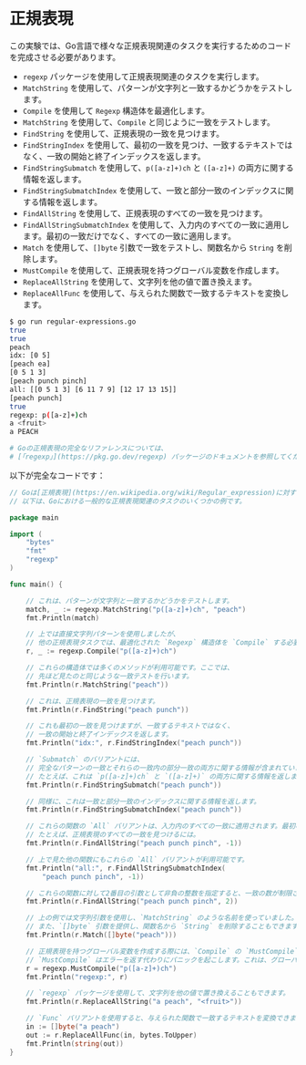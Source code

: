 # 正規表現

この実験では、Go言語で様々な正規表現関連のタスクを実行するためのコードを完成させる必要があります。

- `regexp` パッケージを使用して正規表現関連のタスクを実行します。
- `MatchString` を使用して、パターンが文字列と一致するかどうかをテストします。
- `Compile` を使用して `Regexp` 構造体を最適化します。
- `MatchString` を使用して、`Compile` と同じように一致をテストします。
- `FindString` を使用して、正規表現の一致を見つけます。
- `FindStringIndex` を使用して、最初の一致を見つけ、一致するテキストではなく、一致の開始と終了インデックスを返します。
- `FindStringSubmatch` を使用して、`p([a-z]+)ch` と `([a-z]+)` の両方に関する情報を返します。
- `FindStringSubmatchIndex` を使用して、一致と部分一致のインデックスに関する情報を返します。
- `FindAllString` を使用して、正規表現のすべての一致を見つけます。
- `FindAllStringSubmatchIndex` を使用して、入力内のすべての一致に適用します。最初の一致だけでなく、すべての一致に適用します。
- `Match` を使用して、`[]byte` 引数で一致をテストし、関数名から `String` を削除します。
- `MustCompile` を使用して、正規表現を持つグローバル変数を作成します。
- `ReplaceAllString` を使用して、文字列を他の値で置き換えます。
- `ReplaceAllFunc` を使用して、与えられた関数で一致するテキストを変換します。

```sh
$ go run regular-expressions.go
true
true
peach
idx: [0 5]
[peach ea]
[0 5 1 3]
[peach punch pinch]
all: [[0 5 1 3] [6 11 7 9] [12 17 13 15]]
[peach punch]
true
regexp: p([a-z]+)ch
a <fruit>
a PEACH

# Goの正規表現の完全なリファレンスについては、
# [「regexp」](https://pkg.go.dev/regexp) パッケージのドキュメントを参照してください。

```

以下が完全なコードです：

```go
// Goは[正規表現](https://en.wikipedia.org/wiki/Regular_expression)に対する組み込みのサポートを提供しています。
// 以下は、Goにおける一般的な正規表現関連のタスクのいくつかの例です。

package main

import (
	"bytes"
	"fmt"
	"regexp"
)

func main() {

	// これは、パターンが文字列と一致するかどうかをテストします。
	match, _ := regexp.MatchString("p([a-z]+)ch", "peach")
	fmt.Println(match)

	// 上では直接文字列パターンを使用しましたが、
	// 他の正規表現タスクでは、最適化された `Regexp` 構造体を `Compile` する必要があります。
	r, _ := regexp.Compile("p([a-z]+)ch")

	// これらの構造体では多くのメソッドが利用可能です。ここでは、
	// 先ほど見たのと同じような一致テストを行います。
	fmt.Println(r.MatchString("peach"))

	// これは、正規表現の一致を見つけます。
	fmt.Println(r.FindString("peach punch"))

	// これも最初の一致を見つけますが、一致するテキストではなく、
	// 一致の開始と終了インデックスを返します。
	fmt.Println("idx:", r.FindStringIndex("peach punch"))

	// `Submatch` のバリアントには、
	// 完全なパターンの一致とそれらの一致内の部分一致の両方に関する情報が含まれています。
	// たとえば、これは `p([a-z]+)ch` と `([a-z]+)` の両方に関する情報を返します。
	fmt.Println(r.FindStringSubmatch("peach punch"))

	// 同様に、これは一致と部分一致のインデックスに関する情報を返します。
	fmt.Println(r.FindStringSubmatchIndex("peach punch"))

	// これらの関数の `All` バリアントは、入力内のすべての一致に適用されます。最初の一致だけでなく、すべての一致に適用されます。
	// たとえば、正規表現のすべての一致を見つけるには。
	fmt.Println(r.FindAllString("peach punch pinch", -1))

	// 上で見た他の関数にもこれらの `All` バリアントが利用可能です。
	fmt.Println("all:", r.FindAllStringSubmatchIndex(
		"peach punch pinch", -1))

	// これらの関数に対して2番目の引数として非負の整数を指定すると、一致の数が制限されます。
	fmt.Println(r.FindAllString("peach punch pinch", 2))

	// 上の例では文字列引数を使用し、`MatchString` のような名前を使っていました。
	// また、`[]byte` 引数を提供し、関数名から `String` を削除することもできます。
	fmt.Println(r.Match([]byte("peach")))

	// 正規表現を持つグローバル変数を作成する際には、`Compile` の `MustCompile` バリエーションを使用できます。
	// `MustCompile` はエラーを返す代わりにパニックを起こします。これは、グローバル変数に対して使用するのが安全です。
	r = regexp.MustCompile("p([a-z]+)ch")
	fmt.Println("regexp:", r)

	// `regexp` パッケージを使用して、文字列を他の値で置き換えることもできます。
	fmt.Println(r.ReplaceAllString("a peach", "<fruit>"))

	// `Func` バリアントを使用すると、与えられた関数で一致するテキストを変換できます。
	in := []byte("a peach")
	out := r.ReplaceAllFunc(in, bytes.ToUpper)
	fmt.Println(string(out))
}

```
